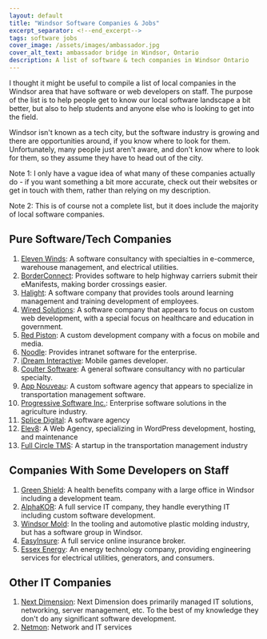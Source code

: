 ```yaml
---
layout: default
title: "Windsor Software Companies & Jobs"
excerpt_separator: <!--end_excerpt-->
tags: software jobs
cover_image: /assets/images/ambassador.jpg
cover_alt_text: ambassador bridge in Windsor, Ontario
description: A list of software & tech companies in Windsor Ontario
---
```

I thought it might be useful to compile a list of local companies in the Windsor area that have software or web developers on staff. The purpose of the list is to help people get to know our local software landscape a bit better, but also to help students and anyone else
who is looking to get into the field.

<!--end_excerpt-->

Windsor isn't known as a tech city, but the software industry is growing and there are opportunities around, if you know where to look for them.
Unfortunately, many people just aren't aware, and don't know where to look for them, so they assume they have to head out of the city.

Note 1: I only have a vague idea of what many of these companies actually do - if you want something a bit more accurate, check out their websites or get in touch with them, rather than relying on my description.

Note 2: This is of course not a complete list, but it does include the majority of local software companies.

## Pure Software/Tech Companies
1. [Eleven Winds](https://www.elevenwinds.com/): A software consultancy with specialties in e-commerce, warehouse management, and electrical utilities. 
2. [BorderConnect](https://emanifest.borderconnect.com/): Provides software to help highway carriers submit their eManifests, making border crossings easier.
4. [Halight](https://halight.com/): A software company that provides tools around learning management and training development of employees.
5. [Wired Solutions](https://www.wiredsolutions.ca/#!): A software company that appears to focus on custom web development, with a special focus on healthcare and education in government.
6. [Red Piston](https://redpiston.com/): A custom development company with a focus on mobile and media.
7. [Noodle](https://vialect.com/): Provides intranet software for the enterprise.
9. [iDream Interactive](https://www.idreaminteractive.com/): Mobile games developer.
10. [Coulter Software](https://www.coulters.ca/): A general software consultancy with no particular specialty.
11. [App Nouveau](https://www.appnouveau.com/): A custom software agency that appears to specialize in transportation management software.
11. [Progressive Software Inc.](http://prosoftxp.com/): Enterprise software solutions in the agriculture industry.
12. [Splice Digital](https://splicedigital.com/): A software agency
13. [Elev8](https://www.elev8webstudio.com/): A Web Agency, specializing in WordPress development, hosting, and maintenance
14. [Full Circle TMS](https://fullcircletms.com/): A startup in the transportation management industry

## Companies With Some Developers on Staff
1. [Green Shield](https://www.greenshield.ca/en-ca): A health benefits company with a large office in Windsor including a development team.
2. [AlphaKOR](https://www.alphakor.com/): A full service IT company, they handle everything IT including custom software development.
2. [Windsor Mold](http://www.windsormoldgroup.com/): In the tooling and automotive plastic molding industry, but has a software group in Windsor.
3. [EasyInsure](https://easyinsure.ca/main.aspx): A full service online insurance broker.
4. [Essex Energy](https://www.essexenergy.ca/): An energy technology company, providing engineering services for electrical utilities, generators, and consumers.

## Other IT Companies
1. [Next Dimension](http://www.nextdimensioninc.com/): Next Dimension does primarily managed IT solutions, networking, server management, etc. To the best of my knowledge they don't do any significant software development.
2. [Netmon](https://www.netmon.com/): Network and IT services


